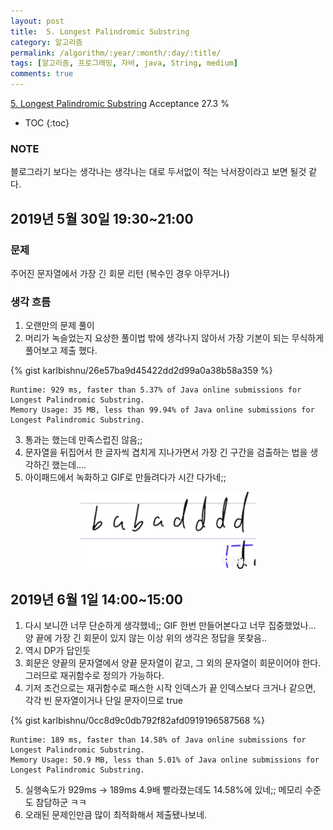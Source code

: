 ```yaml
---
layout: post
title:  5. Longest Palindromic Substring
category: 알고리즘
permalink: /algorithm/:year/:month/:day/:title/
tags: [알고리즘, 프로그래밍, 자바, java, String, medium]
comments: true
---
```


[5. Longest Palindromic Substring](https://leetcode.com/problems/longest-palindromic-substring/)
Acceptance 27.3 %

* TOC
{:toc}

### NOTE
블로그라기 보다는 생각나는 생각나는 대로 두서없이 적는 낙서장이라고 보면 될것 같다.

## 2019년 5월 30일 19:30~21:00
### 문제
주어진 문자열에서 가장 긴 회문 리턴 (복수인 경우 아무거나)

### 생각 흐름
1. 오랜만의 문제 풀이
2. 머리가 녹슬었는지 요상한 풀이법 밖에 생각나지 않아서 가장 기본이 되는 무식하게 풀어보고 제출 했다.

{% gist karlbishnu/26e57ba9d45422dd2d99a0a38b58a359 %}

```
Runtime: 929 ms, faster than 5.37% of Java online submissions for Longest Palindromic Substring.
Memory Usage: 35 MB, less than 99.94% of Java online submissions for Longest Palindromic Substring.
```
3. 통과는 했는데 만족스럽진 않음;;
4. 문자열을 뒤집어서 한 글자씩 겹치게 지나가면서 가장 긴 구간을 검출하는 법을 생각하긴 했는데....
5. 아이패드에서 녹화하고 GIF로 만들려다가 시간 다가네;;
<center>
<figure>
<img src="/assets/post-img/algorithm/190530-1.gif" alt="views" />
</figure>
</center>

## 2019년 6월 1일 14:00~15:00
1. 다시 보니깐 너무 단순하게 생각했네;; GIF 한번 만들어본다고 너무 집중했었나... 양 끝에 가장 긴 회문이 있지 않는 이상 위의 생각은 정답을 못찾음..
2. 역시 DP가 답인듯
3. 회문은 양끝의 문자열에서 양끝 문자열이 같고, 그 외의 문자열이 회문이어야 한다. 그러므로 재귀함수로 정의가 가능하다.
4. 기저 조건으로는 재귀함수로 패스한 시작 인덱스가 끝 인덱스보다 크거나 같으면, 각각 빈 문자열이거나 단일 문자이므로 true

{% gist karlbishnu/0cc8d9c0db792f82afd0919196587568 %}

```
Runtime: 189 ms, faster than 14.58% of Java online submissions for Longest Palindromic Substring.
Memory Usage: 50.9 MB, less than 5.01% of Java online submissions for Longest Palindromic Substring.
```

5. 실행속도가 929ms -> 189ms 4.9배 빨라졌는데도 14.58%에 있네;; 메모리 수준도 참담하군 ㅋㅋ
6. 오래된 문제인만큼 많이 최적화해서 제출됐나보네.
